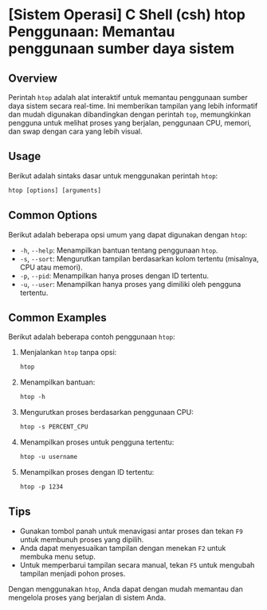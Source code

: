 # [Sistem Operasi] C Shell (csh) htop Penggunaan: Memantau penggunaan sumber daya sistem

## Overview
Perintah `htop` adalah alat interaktif untuk memantau penggunaan sumber daya sistem secara real-time. Ini memberikan tampilan yang lebih informatif dan mudah digunakan dibandingkan dengan perintah `top`, memungkinkan pengguna untuk melihat proses yang berjalan, penggunaan CPU, memori, dan swap dengan cara yang lebih visual.

## Usage
Berikut adalah sintaks dasar untuk menggunakan perintah `htop`:

```csh
htop [options] [arguments]
```

## Common Options
Berikut adalah beberapa opsi umum yang dapat digunakan dengan `htop`:

- `-h`, `--help`: Menampilkan bantuan tentang penggunaan `htop`.
- `-s`, `--sort`: Mengurutkan tampilan berdasarkan kolom tertentu (misalnya, CPU atau memori).
- `-p`, `--pid`: Menampilkan hanya proses dengan ID tertentu.
- `-u`, `--user`: Menampilkan hanya proses yang dimiliki oleh pengguna tertentu.

## Common Examples
Berikut adalah beberapa contoh penggunaan `htop`:

1. Menjalankan `htop` tanpa opsi:
   ```csh
   htop
   ```

2. Menampilkan bantuan:
   ```csh
   htop -h
   ```

3. Mengurutkan proses berdasarkan penggunaan CPU:
   ```csh
   htop -s PERCENT_CPU
   ```

4. Menampilkan proses untuk pengguna tertentu:
   ```csh
   htop -u username
   ```

5. Menampilkan proses dengan ID tertentu:
   ```csh
   htop -p 1234
   ```

## Tips
- Gunakan tombol panah untuk menavigasi antar proses dan tekan `F9` untuk membunuh proses yang dipilih.
- Anda dapat menyesuaikan tampilan dengan menekan `F2` untuk membuka menu setup.
- Untuk memperbarui tampilan secara manual, tekan `F5` untuk mengubah tampilan menjadi pohon proses. 

Dengan menggunakan `htop`, Anda dapat dengan mudah memantau dan mengelola proses yang berjalan di sistem Anda.